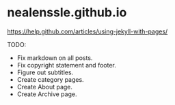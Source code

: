 # nealenssle.github.io
https://help.github.com/articles/using-jekyll-with-pages/

TODO:

- Fix markdown on all posts.
- Fix copyright statement and footer.
- Figure out subtitles.
- Create category pages.
- Create About page.
- Create Archive page.
